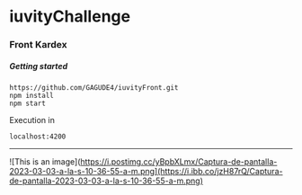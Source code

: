# iuvityChallenge

### Front Kardex

##### Getting started

```
https://github.com/GAGUDE4/iuvityFront.git
npm install
npm start
```

Execution in

`localhost:4200`

____________________________________________


![This is an image](https://i.postimg.cc/yBpbXLmx/Captura-de-pantalla-2023-03-03-a-la-s-10-36-55-a-m.png](https://i.ibb.co/jzH87rQ/Captura-de-pantalla-2023-03-03-a-la-s-10-36-55-a-m.png)
